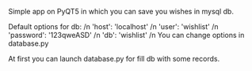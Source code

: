 Simple app on PyQT5 in which you can save you wishes in mysql db.

Default options for db: /n
'host': 'localhost' /n
'user': 'wishlist' /n
'password': '123qweASD' /n
'db': 'wishlist' /n
You can change options in database.py

At first you can launch database.py for fill db with some records.

